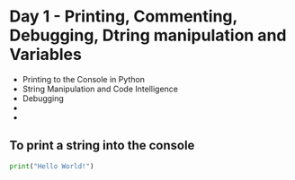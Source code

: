 # Day 1 - Printing, Commenting, Debugging, Dtring manipulation and Variables

- Printing to the Console in Python
- String Manipulation and Code Intelligence
- Debugging
- 
- 

## To print a string into the console

```python
print("Hello World!")
```
